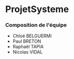 # ProjetSysteme

### Composition de l'équipe

- Chloé BELGUERMI
- Paul BRETON
- Raphaël TAPIA
- Nicolas VIDAL
